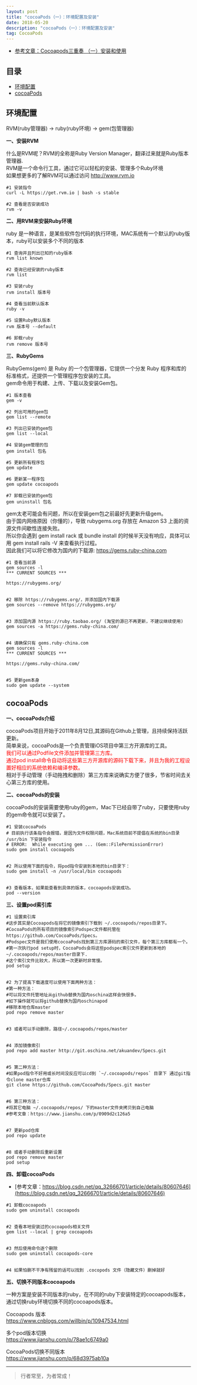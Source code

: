 ```yaml
---
layout: post
title: "cocoaPods（一）：环境配置及安装"
date: 2018-05-20 
description: "cocoaPods（一）：环境配置及安装"
tag: CocoaPods
--- 
```




- [参考文章：Cocoapods三重奏 （一）安装和使用](https://www.jianshu.com/p/430a78995556)


## 目录
* [环境配置](#content1)
* [cocoaPods](#content2)




<!-- ************************************************ -->
## <a id="content1"></a> 环境配置

RVM(ruby管理器) -> ruby(ruby环境) -> gem(包管理器)

**一、安装RVM**

什么是RVM呢？RVM的全称是Ruby Version Manager，翻译过来就是Ruby版本管理器.    
RVM是一个命令行工具，通过它可以轻松的安装、管理多个Ruby环境        
如果想更多的了解RVM可以通过访问 <a>http://www.rvm.io</a>         
     
```
#1 安装指令
curl -L https://get.rvm.io | bash -s stable

#2 查看是否安装成功
rvm -v
```

**二、用RVM来安装Ruby环境**

ruby 是一种语言，是某些软件包代码的执行环境，MAC系统有一个默认的ruby版本，ruby可以安装多个不同的版本


```
#1 查询并且列出已知的ruby版本
rvm list known

#2 查询已经安装的ruby版本
rvm list

#3 安装ruby
rvm install 版本号

#4 查看当前默认版本
ruby -v

#5 设置Ruby默认版本
rvm 版本号 --default

#6 卸载ruby
rvm remove 版本号
```


**三、RubyGems**

RubyGems(gem) 是 Ruby 的一个包管理器，它提供一个分发 Ruby 程序和库的标准格式，还提供一个管理程序包安装的工具。      
gem命令用于构建、上传、下载以及安装Gem包。


```
#1 版本查看
gem -v

#2 列出可用的gem包
gem list --remote

#3 列出已安装的gem包
gem list --local

#4 安装gem管理的包
gem install 包名

#5 更新所有程序包
gem update

#6 更新某一程序包
gem update cocoapods

#7 卸载已安装的gem包
gem uninstall 包名
```

gem太老可能会有问题，所以在安装gem包之前最好先更新升级gem。     
由于国内网络原因（你懂的），导致 rubygems.org 存放在 Amazon S3 上面的资源文件间歇性连接失败。    
所以你会遇到 gem install rack 或 bundle install 的时候半天没有响应，具体可以用 gem install rails -V 来查看执行过程。    
因此我们可以将它修改为国内的下载源: https://gems.ruby-china.com      


```
#1 查看当前源
gem sources -l
*** CURRENT SOURCES ***

https://rubygems.org/


#2 移除 https://rubygems.org/，并添加国内下载源      
gem sources --remove https://rubygems.org/


#3 添加国内源 https://ruby.taobao.org/ (淘宝的源已不再更新，不建议继续使用)     
gem sources -a https://gems.ruby-china.com/


#4 请确保只有 gems.ruby-china.com
gem sources -l
*** CURRENT SOURCES ***

https://gems.ruby-china.com/


#5 更新gem本身
sudo gem update --system
```


<!-- ************************************************ -->
## <a id="content2"></a> cocoaPods


**一、cocoaPods介绍**

cocoaPods项目开始于2011年8月12日,其源码在Github上管理，且持续保持活跃更新。    
简单来说，cocoaPods是一个负责管理iOS项目中第三方开源库的工具。       
<span style="color:red">我们可以通过Podfile文件添加并管理第三方库。</span>         
<span style="color:red">通过pod install命令自动将这些第三方开源库的源码下载下来，并且为我的工程设置好相应的系统依赖和编译参数。</span>        
相对于手动管理（手动拖拽和删除）第三方库来说确实方便了很多，节省时间去关心第三方库的使用。      



**二、cocoaPods的安装**

cocoaPods的安装需要使用ruby的gem，Mac下已经自带了ruby，只要使用ruby的gem命令就可以安装了。

```
#1 安装cocoaPods
# 目前执行该条指令会报错，是因为文件权限问题，Mac系统目前不提倡在系统的bin目录 /usr/bin 下安装指令
# ERROR:  While executing gem ... (Gem::FilePermissionError)
sudo gem install cocoapods


#2 所以使用下面的指令，将pod指令安装到本地的bin目录下：
sudo gem install -n /usr/local/bin cocoapods


#3 查看版本，如果能查看到具体的版本，cocoapods安装成功。
pod --version 
```

**三、设置pod索引库**


```
#1 设置索引库
#这步其实是Cocoapods在将它的镜像索引下载到 ~/.cocoapods/repos目录下。       
#CocoaPods的所有项目的镜像索引Podspec文件都托管在https://github.com/CocoaPods/Specs。       
#Podspec文件是我们使用cocoaPods找到第三方库源码的索引文件，每个第三方库都有一个。      
#第一次执行pod setup时，CocoaPods会将这些podspec索引文件更新到本地的~/.cocoapods/repos/master目录下.
#这个索引文件比较大，所以第一次更新时非常慢。
pod setup


#2 为了提高下载速度可以使用下面两种方法：  
#第一种方法：
#可以将文件托管地址从github替换为国内oschina这样会快很多。            
#如下操作就可以将github替换为国内oschinapod      
#移除本地仓库master
pod repo remove master  


#3 或者可以手动删除，路径~/.cocoapods/repos/master


#4 添加镜像索引
pod repo add master http://git.oschina.net/akuandev/Specs.git 
 

#5 第二种方法：
#如果pod指令不好用或长时间没反应可以cd到 `~/.cocoapods/repos` 目录下 通过git指令clone master仓库
git clone https://github.com/CocoaPods/Specs.git master


#6 第三种方法：
#将其它电脑 ~/.cocoapods/repos/ 下的master文件夹拷贝到自己电脑     
#参考文章：https://www.jianshu.com/p/0909d2c126a5   


#7 更新pod仓库
pod repo update


#8 或者手动删除后重新设置
pod repo remove master
pod setup
```


**四、卸载cocoaPods**

- [参考文章：https://blog.csdn.net/qq_32666701/article/details/80607646](https://blog.csdn.net/qq_32666701/article/details/80607646)

```
#1 卸载cocoapods
sudo gem uninstall cocoapods


#2 查看本地安装过的cocoapods相关文件
gem list --local | grep cocoapods


#3 然后使用命令逐个删除
sudo gem uninstall cocoapods-core


#4 如果怕删不干净有残留的话可以找到 .cocopods 文件（隐藏文件）删掉就好
```



**五、切换不同版本cocoapods**

一种方案是安装不同版本的ruby，在不同的ruby下安装特定的cocoapods版本，通过切换ruby环境切换不同的cocoapods版本。

Cocoapods 版本        
<a>https://www.cnblogs.com/willbin/p/10947534.html</a>


多个pod版本切换       
<a>https://www.jianshu.com/p/78ae1c6749a0</a>


CocoaPods切换不同版本        
<a>https://www.jianshu.com/p/68d3975ab10a</a>



----------
>  行者常至，为者常成！



